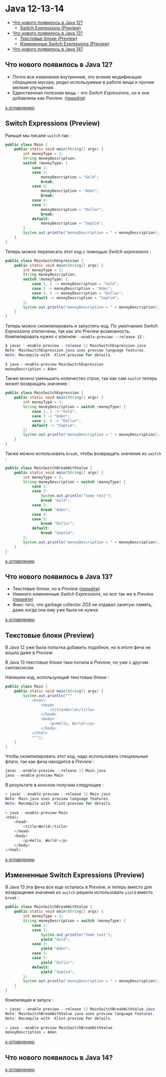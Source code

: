 # Java 12-13-14
+ [Что нового появилось в Java 12?](#Что-нового-появилось-в-Java-12)
    + [Switch Expressions (Preview)](#Switch-Expressions-Preview)
+ [Что нового появилось в Java 13?](#Что-нового-появилось-в-Java-13)
    + [Текстовые блоки (Preview)](#Текстовые-блоки-Preview)
    + [Измененные Switch Expressions (Preview)](#Измененные-Switch-Expressions-Preview)
+ [Что нового появилось в Java 14?](#Что-нового-появилось-в-Java-14)

## Что нового появилось в Java 12?
+ Почти все изменения внутренние, это всякие модификации сборщиков мусора, редко используемые в работе вещи и прочие мелкие улучшения.
+ Единственная полезная вещь - это _Switch Expressions_, но и они добавлены как _Preview_. ([_перейти_](#Switch-Expressions-Preview))

[к оглавлению](#Java-12-13-14)

## Switch Expressions (Preview)
Раньше мы писали `switch` так :
```java
public class Main {
    public static void main(String[] args) {
        int moneyType = 3;
        String moneyDescription;
        switch (moneyType) {
            case 1:
            case 2:
                moneyDescription = "Gold";
                break;
            case 3:
                moneyDescription = "Aden";
                break;
            case 4:
            case 5:
                moneyDescription = "Dollar";
                break;
            default:
                moneyDescription = "Septim";
        }
        System.out.println("moneyDescription = " + moneyDescription);
    }
}
```
Теперь можно переписать этот код с помощью _Switch expressions_ :
```java
public class MainSwitchExpression {
    public static void main(String[] args) {
        int moneyType = 3;
        String moneyDescription;
        switch (moneyType) {
            case 1, 2 -> moneyDescription = "Gold";
            case 3 -> moneyDescription = "Aden";
            case 4, 5 -> moneyDescription = "Dollar";
            default -> moneyDescription = "Septim";
        };
        System.out.println("moneyDescription = " + moneyDescription);
    }
}
```
Теперь можно скомпилировать и запустить код. По умолчанию _Switch Expressions_ отключены, так как это Preview возможность. Компилировать нужно с ключом `--enable-preview --release 12` :
```java
$ javac --enable-preview --release 12 MainSwitchExpression.java
Note: MainSwitchExpression.java uses preview language features.
Note: Recompile with -Xlint:preview for details.
 
$ java --enable-preview MainSwitchExpression
moneyDescription = Aden
```
Также можно уменьшить количество строк, так как сам `switch` теперь может возвращать значение :
```java
public class MainSwitchExpression {
    public static void main(String[] args) {
        int moneyType = 3;
        String moneyDescription = switch (moneyType) {
            case 1, 2 -> "Gold";
            case 3 -> "Aden";
            case 4, 5 -> "Dollar";
            default -> "Septim";
        };
        System.out.println("moneyDescription = " + moneyDescription);
    }
}
```
Также можно использовать `break`, чтобы возвращать значение из `switch` :
```java
public class MainSwitchBreakWithValue {
    public static void main(String[] args) {
        int moneyType = 3;
        String moneyDescription = switch (moneyType) {
            case 1:
            case 2:
                System.out.println("Some text");
                break "Gold";
            case 3:
                break "Aden";
            case 4:
            case 5:
                break "Dollar";
            default:
                break "Septim";
        };
        System.out.println("moneyDescription = " + moneyDescription);
    }
}
```

[к оглавлению](#Java-12-13-14)

## Что нового появилось в Java 13?
+ Текстовые блоки, но в _Preview_ ([_перейти_](#Текстовые-блоки-Preview))
+ Немного измененные _Switch Expressions_, но все так же в _Preview_ ([_перейти_](#Измененные-Switch-Expressions-Preview))
+ Фикс того, что garbage collector _ZGS_ не отдавал занятую память, даже когда она ему уже была не нужна

[к оглавлению](#Java-12-13-14)

## Текстовые блоки (Preview)
В Java 12 уже была попытка добавить подобное, но в итоге фича не вошла даже в _Preview_.

В Java 13 текстовые блоки таки попали в _Preview_, но уже с другим синтаксисом. 

Напишем код, использующий текстовые блоки :
```java
public class Main {
    public static void main(String[] args) {
        System.out.println("""
            <html>
                <head>
                    <title>World</title>
                </head>
                <body>
                    <p>Hello, World!</p>
                </body>
            </html>
            """);
    }
}
```
Чтобы скомпилировать этот код, надо использовать специальные флаги, так как фича находится в _Preview_ :
```java
javac --enable-preview --release 13 Main.java
java --enable-preview Main
```
В результате в консоли получим следующее :
```java
> javac --enable-preview --release 13 Main.java
Note: Main.java uses preview language features.
Note: Recompile with -Xlint:preview for details.
 
> java --enable-preview Main
<html>
    <head>
        <title>World</title>
    </head>
    <body>
        <p>Hello, World!</p>
    </body>
</html>
```

[к оглавлению](#Java-12-13-14)

## Измененные Switch Expressions (Preview)
В Java 13 эта фича все еще осталась в _Preview_, и теперь вместо для возвращения значения из `switch` решили использовать `yield` вместо `break` :
```java
public class MainSwitchBreakWithValue {
    public static void main(String[] args) {
        int moneyType = 3;
        String moneyDescription = switch (moneyType) {
            case 1:
            case 2:
                System.out.println("Some text");
                yield "Gold";
            case 3:
                yield "Aden";
            case 4:
            case 5:
                yield "Dollar";
            default:
                yield "Septim";
        };
        System.out.println("moneyDescription = " + moneyDescription);
    }
}
```
Компиляция и запуск :
```java
> javac --enable-preview --release 13 MainSwitchBreakWithValue.java
Note: MainSwitchBreakWithValue.java uses preview language features.
Note: Recompile with -Xlint:preview for details.
 
> java --enable-preview MainSwitchBreakWithValue
moneyDescription = Aden
```

[к оглавлению](#Java-12-13-14)

## Что нового появилось в Java 14?

[к оглавлению](#Java-12-13-14)
